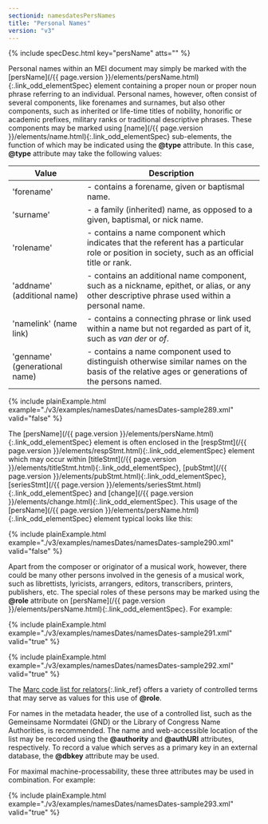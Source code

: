 ```yaml
---
sectionid: namesdatesPersNames
title: "Personal Names"
version: "v3"
---
```






{% include specDesc.html key="persName" atts="" %}




Personal names within an MEI document may simply be marked with the [persName](/{{ page.version }}/elements/persName.html){:.link_odd_elementSpec} element containing a proper noun or proper noun phrase referring to an
individual. Personal names, however, often consist of several components, like forenames
and
surnames, but also other components, such as inherited or life-time titles of nobility,
honorific or academic prefixes, military ranks or traditional descriptive phrases.
These
components may be marked using [name](/{{ page.version }}/elements/name.html){:.link_odd_elementSpec} sub-elements, the function of
which may be indicated using the **@type** attribute. In this case, **@type**
attribute may take the following values:

<table class="table table-striped table-hover">
   <thead>
      <tr>
         <th>Value</th>
         <th>Description</th>
      </tr>
   </thead>
   <tbody>
      <tr>
         <td>'forename'</td>
         <td> - contains a forename, given or baptismal name.</td>
      </tr>
      <tr>
         <td>'surname'</td>
         <td> - a family (inherited) name, as opposed to a given, baptismal, or nick name.</td>
      </tr>
      <tr>
         <td>'rolename'</td>
         <td> - contains a name component which indicates that the referent has a particular role
            or position in society, such as an official title or rank.
         </td>
      </tr>
      <tr>
         <td>'addname' (additional name)</td>
         <td> - contains an additional name component, such as a nickname, epithet, or alias, or
            any other descriptive phrase used within a personal name.
         </td>
      </tr>
      <tr>
         <td>'namelink' (name link)</td>
         <td> - contains a connecting phrase or link used within a name but not regarded as part
            of
            it, such as 
            <em class="mentioned">van der</em> or 
            <em class="mentioned">of</em>.
         </td>
      </tr>
      <tr>
         <td>'genname' (generational name)</td>
         <td> - contains a name component used to distinguish otherwise similar names on the basis
            of the relative ages or generations of the persons named.
         </td>
      </tr>
   </tbody>
</table>
{% include plainExample.html example="./v3/examples/namesDates/namesDates-sample289.xml" valid="false" %}


The [persName](/{{ page.version }}/elements/persName.html){:.link_odd_elementSpec} element is often enclosed in the [respStmt](/{{ page.version }}/elements/respStmt.html){:.link_odd_elementSpec} element which may occur within [titleStmt](/{{ page.version }}/elements/titleStmt.html){:.link_odd_elementSpec}, [pubStmt](/{{ page.version }}/elements/pubStmt.html){:.link_odd_elementSpec}, [seriesStmt](/{{ page.version }}/elements/seriesStmt.html){:.link_odd_elementSpec} and [change](/{{ page.version }}/elements/change.html){:.link_odd_elementSpec}. This usage of the [persName](/{{ page.version }}/elements/persName.html){:.link_odd_elementSpec} element typical looks like
this:

{% include plainExample.html example="./v3/examples/namesDates/namesDates-sample290.xml" valid="false" %}

Apart from the composer or originator of a musical work, however, there could be many
other
persons involved in the genesis of a musical work, such as librettists, lyricists,
arrangers, editors, transcribers, printers, publishers, etc. The special roles of
these
persons may be marked using the **@role** attribute on [persName](/{{ page.version }}/elements/persName.html){:.link_odd_elementSpec}.
For example:

{% include plainExample.html example="./v3/examples/namesDates/namesDates-sample291.xml" valid="true" %}

{% include plainExample.html example="./v3/examples/namesDates/namesDates-sample292.xml" valid="true" %}

The [Marc code list for
relators](http://www.loc.gov/marc/relators/relaterm.html){:.link_ref} offers a variety of controlled terms that may serve as values for this use
of **@role**.

For names in the metadata header, the use of a controlled list, such as the Gemeinsame
Normdatei (GND) or the Library of Congress Name Authorities, is recommended.
 The name and web-accessible location of
the list may be recorded using the **@authority** and **@authURI** attributes,
respectively. To record a value which serves as a primary key in an external database,
the
**@dbkey** attribute may be used.

For maximal machine-processability, these three attributes may be used in combination.
For
example:

{% include plainExample.html example="./v3/examples/namesDates/namesDates-sample293.xml" valid="true" %}


